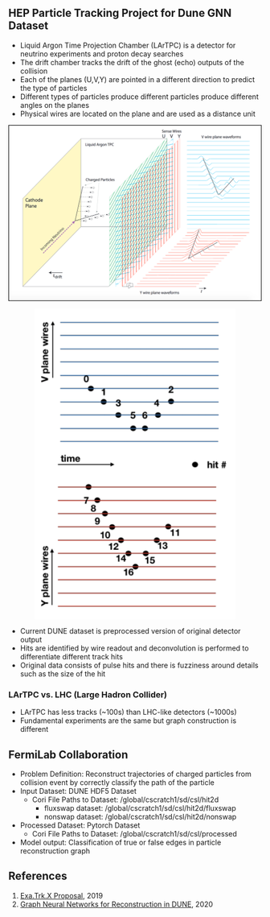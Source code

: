 ## HEP Particle Tracking Project for Dune GNN Dataset
* Liquid Argon Time Projection Chamber (LArTPC) is a detector for neutrino experiments and proton decay searches
* The drift chamber tracks the drift of the ghost (echo) outputs of the collision
* Each of the planes (U,V,Y) are pointed in a different direction to predict the type of particles
* Different types of particles produce different particles produce different angles on the planes
* Physical wires are located on the plane and are used as a distance unit

<p align="center">
<img align="center" src="lartpc.png" alt="Liquid Argon TPC Detector" width="600">
</p>

<p align="center">
<img align="center" src="lartpc_planes.png" alt="Liquid Argon TPC Detector" width="400">
</p>

* Current DUNE dataset is preprocessed version of original detector output
* Hits are identified by wire readout and deconvolution is performed to differentiate different track hits
* Original data consists of pulse hits and there is fuzziness around details such as the size of the hit

### LArTPC vs. LHC (Large Hadron Collider)
* LArTPC has less tracks (~100s) than LHC-like detectors (~1000s)
* Fundamental experiments are the same but graph construction is different  

## FermiLab Collaboration
* Problem Definition: Reconstruct trajectories of charged particles from collision event by correctly classify the path of the particle
* Input Dataset: DUNE HDF5 Dataset
  + Cori File Paths to Dataset: /global/cscratch1/sd/csl/hit2d
    * fluxswap dataset: /global/cscratch1/sd/csl/hit2d/fluxswap
    * nonswap dataset: /global/cscratch1/sd/csl/hit2d/nonswap
* Processed Dataset: Pytorch Dataset
  + Cori File Paths to Dataset: /global/cscratch1/sd/csl/processed
* Model output: Classification of true or false edges in particle reconstruction graph


## References
1. [Exa.Trk.X Proposal](https://indico.physics.lbl.gov/event/898/contributions/3701/attachments/1929/2418/ExaTrkX_Proposal-243931.pdf), 2019
2. [Graph Neural Networks for Reconstruction in DUNE](https://indico.fnal.gov/event/46736/contributions/203490/attachments/138073/172668/2020-12-04_CLARIPHY_talk.pdf), 2020
